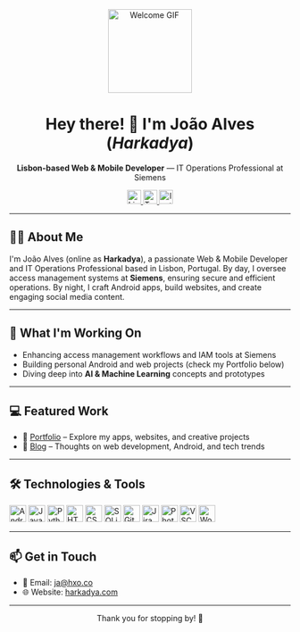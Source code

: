 <div align="center">
  <img src="https://media.giphy.com/media/M9gbBd9nbDrOTu1Mqx/giphy.gif" alt="Welcome GIF" height="150"/>
</div>

<h1 align="center">Hey there! 👋 I'm João Alves (<em>Harkadya</em>)</h1>

<p align="center"><strong>Lisbon-based Web & Mobile Developer</strong> &mdash; IT Operations Professional at Siemens</p>

<div align="center">
  <a href="https://www.linkedin.com/in/harkadya/" target="_blank">
    <img src="https://img.shields.io/static/v1?message=LinkedIn&logo=linkedin&color=0077B5&style=for-the-badge" alt="LinkedIn Badge" height="25" />
  </a>
  <a href="https://x.com/harkadya" target="_blank">
    <img src="https://img.shields.io/static/v1?message=Twitter&logo=twitter&color=1DA1F2&style=for-the-badge" alt="Twitter Badge" height="25" />
  </a>
  <a href="https://www.instagram.com/harkadya" target="_blank">
    <img src="https://img.shields.io/static/v1?message=Instagram&logo=instagram&color=E4405F&style=for-the-badge" alt="Instagram Badge" height="25" />
  </a>
</div>

---

## 👩‍💻 About Me

I'm João Alves (online as **Harkadya**), a passionate Web & Mobile Developer and IT Operations Professional based in Lisbon, Portugal. By day, I oversee access management systems at **Siemens**, ensuring secure and efficient operations. By night, I craft Android apps, build websites, and create engaging social media content.

---

## 🔭 What I'm Working On

- Enhancing access management workflows and IAM tools at Siemens  
- Building personal Android and web projects (check my Portfolio below)  
- Diving deep into **AI & Machine Learning** concepts and prototypes

---

## 💻 Featured Work

- 🔗 [Portfolio](https://harkadya.com/work) – Explore my apps, websites, and creative projects  
- 📝 [Blog](https://harkadya.com/blog) – Thoughts on web development, Android, and tech trends

---

## 🛠️ Technologies & Tools

<p align="left">
  <img src="https://cdn.jsdelivr.net/gh/devicons/devicon/icons/android/android-original.svg" alt="Android" height="30" />
  <img src="https://cdn.jsdelivr.net/gh/devicons/devicon/icons/java/java-original.svg" alt="Java" height="30" />
  <img src="https://cdn.jsdelivr.net/gh/devicons/devicon/icons/python/python-original.svg" alt="Python" height="30" />
  <img src="https://cdn.jsdelivr.net/gh/devicons/devicon/icons/html5/html5-original.svg" alt="HTML5" height="30" />
  <img src="https://cdn.jsdelivr.net/gh/devicons/devicon/icons/css3/css3-original.svg" alt="CSS3" height="30" />
  <img src="https://cdn.jsdelivr.net/gh/devicons/devicon/icons/sqlite/sqlite-original.svg" alt="SQLite" height="30" />
  <img src="https://cdn.jsdelivr.net/gh/devicons/devicon/icons/git/git-original.svg" alt="Git" height="30" />
  <img src="https://cdn.jsdelivr.net/gh/devicons/devicon/icons/jira/jira-original.svg" alt="Jira" height="30" />
  <img src="https://cdn.jsdelivr.net/gh/devicons/devicon/icons/photoshop/photoshop-plain.svg" alt="Photoshop" height="30" />
  <img src="https://cdn.jsdelivr.net/gh/devicons/devicon/icons/vscode/vscode-original.svg" alt="VSCode" height="30" />
  <img src="https://cdn.jsdelivr.net/gh/devicons/devicon/icons/wordpress/wordpress-original.svg" alt="WordPress" height="30" />
</p>

---

## 📫 Get in Touch

- 📧 Email: [ja@hxo.co](mailto:ja@hxo.co)  
- 🌐 Website: [harkadya.com](https://harkadya.com)

---

<p align="center">Thank you for stopping by! 🚀</p>
